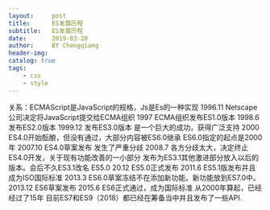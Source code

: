 ```yaml
---
layout:     post
title:      ES发展历程
subtitle:   ES发展历程
date:      	2019-03-20
author:     BY Chengqiang
header-img: 
catalog: true
tags:
    - css
    - style
---
```

关系：ECMAScript是JavaScript的规格，Js是Es的一种实现
1996.11              Netscape公司决定将JavaScript提交给ECMA组织
1997                 ECMA组织发布ES1.0版本
1998.6               发布ES2.0版本
1999.12              发布ES3.0版本 是一个巨大的成功，获得广泛支持
2000                 ES4.0开始酝酿，但没有通过，大部分内容被ES6.0继承
ES6.0指定的起点是2000年
2007.10              ES4.0草案发布  发生了严重分歧
2008.7               各方分歧太大，决定终止ES4.0开发，关于现有功能改善的一小部分
发布为ES3.1其他激进部分放入以后的版本。会后不久ES3.1改名
ES5.0
20.12                ES5.0正式发布
2011.6               ES5.1版发布并且成为ISO国际标准
2013.3               ES6.0草案冻结不在添加新功能。新功能放到ES7.0中。
2013.12              ES6草案发布
2015.6               ES6正式通过，成为国际标准
从2000年算起，已经经过了15年
目前ES7和ES9（2018）都已经在筹备当中并且发布了一些API.
```

```